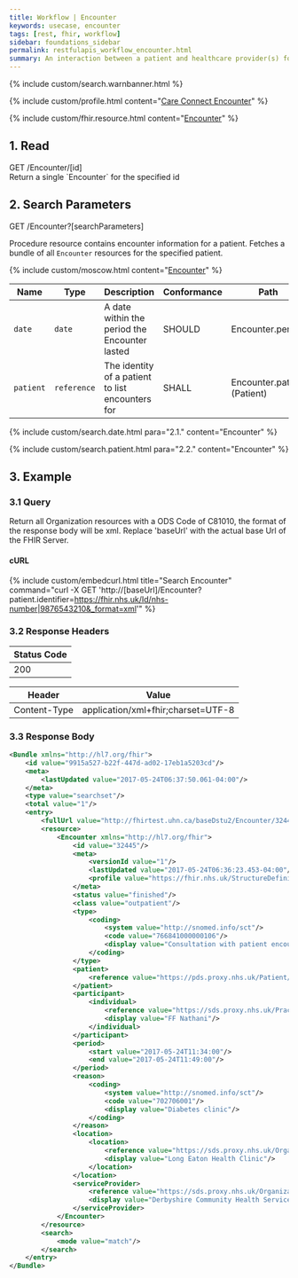 ```yaml
---
title: Workflow | Encounter
keywords: usecase, encounter
tags: [rest, fhir, workflow]
sidebar: foundations_sidebar
permalink: restfulapis_workflow_encounter.html
summary: An interaction between a patient and healthcare provider(s) for the purpose of providing healthcare service(s) or assessing the health status of a patient.
---
```

{% include custom/search.warnbanner.html %}

{% include custom/profile.html content="[Care Connect Encounter](http://www.interopen.org/candidate-profiles/care-connect/CareConnect-Encounter-1.html)" %}

{% include custom/fhir.resource.html content="[Encounter](https://www.hl7.org/fhir/DSTU2/encounter.html#search)" %}

## 1. Read ##

<div markdown="span" class="alert alert-success" role="alert">
GET /Encounter/[id]</div>
Return a single `Encounter` for the specified id

## 2. Search Parameters ##

<div markdown="span" class="alert alert-success" role="alert">
GET /Encounter?[searchParameters]</div>

Procedure resource contains encounter information for a patient. Fetches a bundle of all `Encounter` resources for the specified patient.

{% include custom/moscow.html content="[Encounter](https://www.hl7.org/fhir/DSTU2/encounter.html#search)" %}

| Name | Type | Description | Conformance | Path |
|------|------|-------------|-------|------|
| `date` | `date` | A date within the period the Encounter lasted | SHOULD | Encounter.period |
| `patient` | `reference` | The identity of a patient to list encounters for | SHALL | Encounter.patient <br>(Patient) |

{% include custom/search.date.html para="2.1." content="Encounter" %}

{% include custom/search.patient.html para="2.2." content="Encounter" %}

## 3. Example ##

### 3.1 Query ###
Return all Organization resources with a ODS Code of C81010, the format of the response body will be xml. Replace 'baseUrl' with the actual base Url of the FHIR Server.

#### cURL ####

{% include custom/embedcurl.html title="Search Encounter" command="curl -X GET  'http://[baseUrl]/Encounter?patient.identifier=https://fhir.nhs.uk/Id/nhs-number|9876543210&_format=xml'" %}

### 3.2 Response Headers ###

| Status Code |
|----------------|
|200 |

| Header | Value |
|-----------------|---------|
| Content-Type  | application/xml+fhir;charset=UTF-8 |

### 3.3 Response Body ###

```xml
<Bundle xmlns="http://hl7.org/fhir">
    <id value="9915a527-b22f-447d-ad02-17eb1a5203cd"/>
    <meta>
        <lastUpdated value="2017-05-24T06:37:50.061-04:00"/>
    </meta>
    <type value="searchset"/>
    <total value="1"/>
    <entry>
        <fullUrl value="http://fhirtest.uhn.ca/baseDstu2/Encounter/32445"/>
        <resource>
            <Encounter xmlns="http://hl7.org/fhir">
                <id value="32445"/>
                <meta>
                    <versionId value="1"/>
                    <lastUpdated value="2017-05-24T06:36:23.453-04:00"/>
                    <profile value="https://fhir.nhs.uk/StructureDefinition/CareConnect-Encounter-1"/>
                </meta>
                <status value="finished"/>
                <class value="outpatient"/>
                <type>
                    <coding>
                        <system value="http://snomed.info/sct"/>
                        <code value="766841000000106"/>
                        <display value="Consultation with patient encounter type (record artifact)"/>
                    </coding>
                </type>
                <patient>
                    <reference value="https://pds.proxy.nhs.uk/Patient/9876543210"/>
                </patient>
                <participant>
                    <individual>
                        <reference value="https://sds.proxy.nhs.uk/Practitioner/C5206458"/>
                        <display value="FF Nathani"/>
                    </individual>
                </participant>
                <period>
                    <start value="2017-05-24T11:34:00"/>
                    <end value="2017-05-24T11:49:00"/>
                </period>
                <reason>
                    <coding>
                        <system value="http://snomed.info/sct"/>
                        <code value="702706001"/>
                        <display value="Diabetes clinic"/>
                    </coding>
                </reason>
                <location>
                    <location>
                        <reference value="https://sds.proxy.nhs.uk/Organization/Location/RY8RK"/>
                        <display value="Long Eaton Health Clinic"/>
                    </location>
                </location>
                <serviceProvider>
                    <reference value="https://sds.proxy.nhs.uk/Organization/Organization/RY8"/>
                    <display value="Derbyshire Community Health Services NHS Foundation Trust"/>
                </serviceProvider>
            </Encounter>
        </resource>
        <search>
            <mode value="match"/>
        </search>
    </entry>
</Bundle>
```
